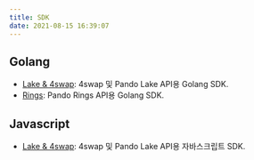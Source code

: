 ```yaml
---
title: SDK
date: 2021-08-15 16:39:07
---
```


## Golang

- [Lake & 4swap](https://github.com/fox-one/4swap-sdk-go): 4swap 및 Pando Lake API용 Golang SDK.
- [Rings](https://github.com/fox-one/compound-sdk-go): Pando Rings API용 Golang SDK.

## Javascript

- [Lake & 4swap](https://github.com/an-lee/pando-sdk-js): 4swap 및 Pando Lake API용 자바스크립트 SDK.

